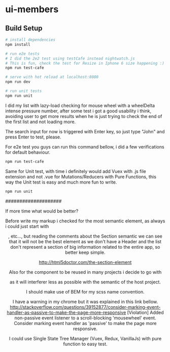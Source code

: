# ui-members

## Build Setup

``` bash
# install dependencies
npm install

# run e2e tests
# I did the 2e2 test using testCafe instead nightwatch.js
# This is fun, check the test for Resize in Iphone 6 size happening :)
npm run test-cafe

# serve with hot reload at localhost:8080
npm run dev

# run unit tests
npm run unit

```

I did my list with lazy-load checking for mouse wheel with a wheelDelta intense pressure number, after some test i got a good usability i think, avoiding user to get more results when he is just trying to check the end of the first list and not loading more.

The search input for now is triggered with Enter key, so just type "John" and press Enter to test, please.

For e2e test you guys can run this command bellow, i did a few verifications for default behaviour.
``` bash
npm run test-cafe

```

Same for Unit test, with time i definitely would add Vuex with .js file extension and not .vue for Mutations/Reducers with Pure Functions, this way the Unit test is easy and much more fun to write.
``` bash
npm run unit

```

####################

If more time what would be better?


Before write my markup i checked for the most semantic element, as always i could just start with <section><header><main><footer>, etc..., but reading the comments about the Section semantic we can see that it will not be the best element as we don't have a Header and the list don't represent a section of big information related to the entire app, so better keep simple.

http://html5doctor.com/the-section-element

Also for the component to be reused in many projects i decide to go with <div> as it will interferer less as possible with the semantic of the host project.

I should make use of BEM for my scss name convention.

I have a warning in my chrome but it was explained in this link bellow.
http://stackoverflow.com/questions/39152877/consider-marking-event-handler-as-passive-to-make-the-page-more-responsive
[Violation] Added non-passive event listener to a scroll-blocking 'mousewheel' event. Consider marking event handler as 'passive' to make the page more responsive.

I could use Single State Tree Manager (Vuex, Redux, VanillaJs) with pure function to easy test.
